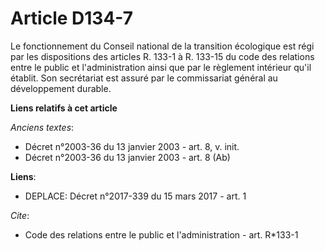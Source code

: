 # Article D134-7

Le fonctionnement du Conseil national de la transition écologique est régi par les dispositions des articles R. 133-1 à R.
133-15 du code des relations entre le public et l'administration ainsi que par le règlement intérieur qu'il établit. Son
secrétariat est assuré par le commissariat général au développement durable.

**Liens relatifs à cet article**

_Anciens textes_:

  - Décret n°2003-36 du 13 janvier 2003 - art. 8, v. init.
  - Décret n°2003-36 du 13 janvier 2003 - art. 8 (Ab)

**Liens**:

  - DEPLACE: Décret n°2017-339 du 15 mars 2017 - art. 1

_Cite_:

  - Code des relations entre le public et l'administration - art. R*133-1
